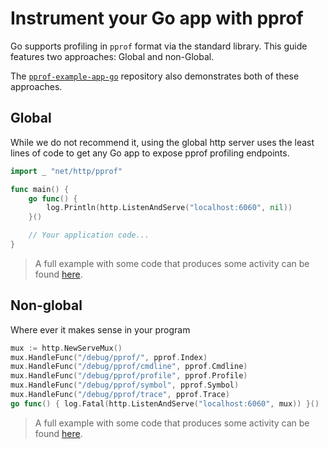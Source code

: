 # Instrument your Go app with pprof

Go supports profiling in `pprof` format via the standard library. This guide features two approaches: Global and non-Global.

The [`pprof-example-app-go`](https://github.com/polarsignals/pprof-example-app-go) repository also demonstrates both of these approaches.

## Global

While we do not recommend it, using the global http server uses the least lines of code to get any Go app to expose pprof profiling endpoints.

```go
import _ "net/http/pprof"

func main() {
    go func() {
        log.Println(http.ListenAndServe("localhost:6060", nil))
    }()

    // Your application code...
}
```

> A full example with some code that produces some activity can be found [here](https://github.com/polarsignals/pprof-example-app-go/blob/main/global/main.go).

## Non-global

Where ever it makes sense in your program

```go
mux := http.NewServeMux()
mux.HandleFunc("/debug/pprof/", pprof.Index)
mux.HandleFunc("/debug/pprof/cmdline", pprof.Cmdline)
mux.HandleFunc("/debug/pprof/profile", pprof.Profile)
mux.HandleFunc("/debug/pprof/symbol", pprof.Symbol)
mux.HandleFunc("/debug/pprof/trace", pprof.Trace)
go func() { log.Fatal(http.ListenAndServe("localhost:6060", mux)) }()
```

> A full example with some code that produces some activity can be found [here](https://github.com/polarsignals/pprof-example-app-go/blob/main/main.go).
